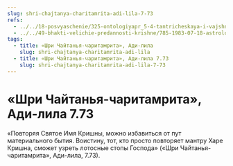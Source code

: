```yaml
---
slug: shri-chajtanya-charitamrita-adi-lila-7-73
refs:
  - ../../18-posvyaschenie/325-ontologiyapr_5-4-tantricheskaya-i-vajshnavskaya-diksha.md
  - ../../49-bhakti-velichie-predannosti-krishne/785-1983-07-18-astrologiya-kavachi-edinoborstva-i-put-chistoj-predannosti.md
tags:
  - title: «Шри Чайтанья-чаритамрита», Ади-лила
    slug: shri-chajtanya-charitamrita-adi-lila
  - title: «Шри Чайтанья-чаритамрита», Ади-лила 7.73
    slug: shri-chajtanya-charitamrita-adi-lila-7-73
---
```


# «Шри Чайтанья-чаритамрита», Ади-лила 7.73

«Повторяя Святое Имя Кришны, можно избавиться от пут материального бытия. Воистину, тот, кто просто повторяет мантру Харе Кришна, сможет узреть лотосные стопы Господа» («Шри Чайтанья-чаритамрита», Ади-лила, 7.73).
